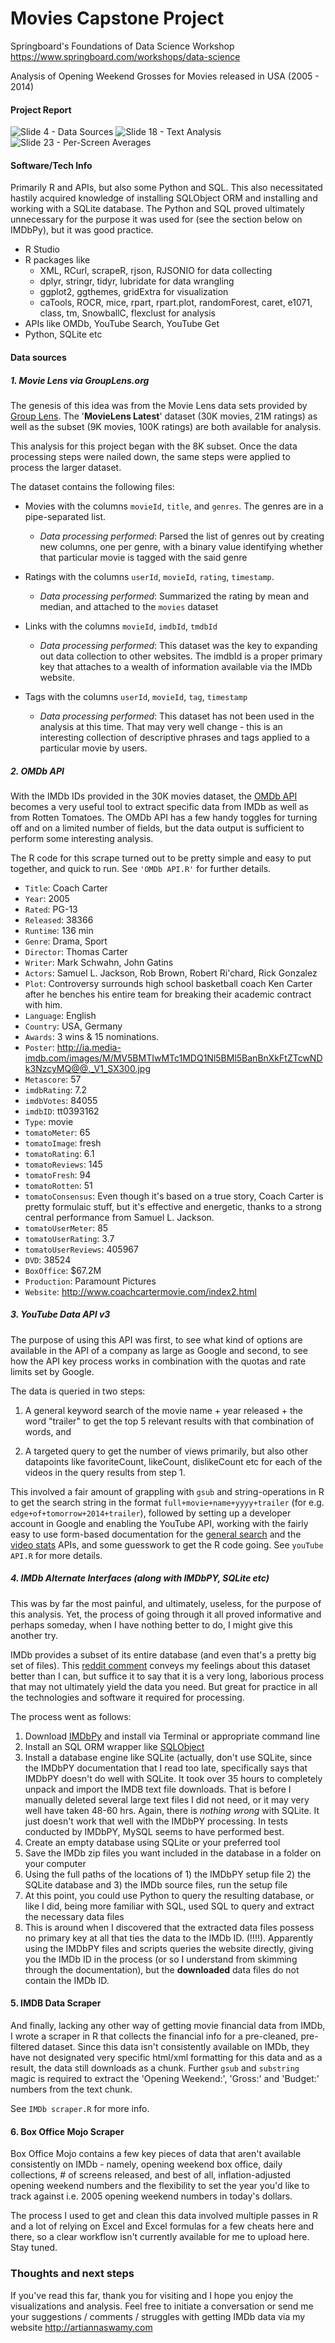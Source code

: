 # Movies Capstone Project
Springboard's Foundations of Data Science Workshop https://www.springboard.com/workshops/data-science

Analysis of Opening Weekend Grosses for Movies released in USA (2005 - 2014)

#### Project Report
![Slide 4 - Data Sources](https://github.com/aannasw/movies-capstone/blob/master/assets/slide04_Data.png?raw=true)
![Slide 18 - Text Analysis](https://github.com/aannasw/movies-capstone/blob/master/assets/slide18_TextAnalysis.png?raw=true)
![Slide 23 - Per-Screen Averages](https://github.com/aannasw/movies-capstone/blob/master/assets/slide23_Screens.png?raw=true)

#### Software/Tech Info

Primarily R and APIs, but also some Python and SQL. This also necessitated hastily acquired knowledge of installing SQLObject ORM and installing and working with a SQLite database. The Python and SQL proved ultimately unnecessary for the purpose it was used for (see the section below on IMDbPy), but it was good practice.
- R Studio
- R packages like 
  - XML, RCurl, scrapeR, rjson, RJSONIO for data collecting
  - dplyr, stringr, tidyr, lubridate for data wrangling
  - ggplot2, ggthemes, gridExtra for visualization
  - caTools, ROCR, mice, rpart, rpart.plot, randomForest, caret, e1071, class, tm, SnowballC, flexclust for analysis
- APIs like OMDb, YouTube Search, YouTube Get
- Python, SQLite etc

#### Data sources

##### 1. Movie Lens via GroupLens.org
The genesis of this idea was from the Movie Lens data sets provided by [Group Lens](http://grouplens.org/datasets/movielens/). The '**MovieLens Latest**' dataset (30K movies, 21M ratings) as well as the subset (9K movies, 100K ratings) are both available for analysis. 

This analysis for this project began with the 8K subset. Once the data processing steps were nailed down, the same steps were applied to process the larger dataset. 

The dataset contains the following files:
- Movies with the columns `movieId`, `title`, and `genres`. The genres are in a pipe-separated list. 
  - *Data processing performed*: Parsed the list of genres out by creating new columns, one per genre, with a binary value identifying whether that particular movie is tagged with the said genre

- Ratings with the columns `userId`, `movieId`, `rating`, `timestamp`.
  - *Data processing performed*: Summarized the rating by mean and median, and attached to the `movies` dataset

- Links with the columns `movieId`, `imdbId`, `tmdbId`
  - *Data processing performed*: This dataset was the key to expanding out data collection to other websites. The imdbId is a proper primary key that attaches to a wealth of information available via the IMDb website.

- Tags with the columns `userId`, `movieId`, `tag`, `timestamp`
  - *Data processing performed*: This dataset has not been used in the analysis at this time. That may very well change - this is an interesting collection of descriptive phrases and tags applied to a particular movie by users.
  
##### 2. OMDb API
With the IMDb IDs provided in the 30K movies dataset, the [OMDb API](http://www.omdbapi.com) becomes a very useful tool to extract specific data from IMDb as well as from Rotten Tomatoes. The OMDb API has a few handy toggles for turning off and on a limited number of fields, but the data output is sufficient to perform some interesting analysis.

The R code for this scrape turned out to be pretty simple and easy to put together, and quick to run. See `'OMDb API.R'` for further details.

- `Title`: Coach Carter
- `Year`: 2005
- `Rated`: PG-13
- `Released`: 38366
- `Runtime`: 136 min
- `Genre`: Drama, Sport
- `Director`: Thomas Carter
- `Writer`: Mark Schwahn, John Gatins
- `Actors`: Samuel L. Jackson, Rob Brown, Robert Ri'chard, Rick Gonzalez
- `Plot`: Controversy surrounds high school basketball coach Ken Carter after he benches his entire team for breaking their academic contract with him.
- `Language`: English
- `Country`: USA, Germany
- `Awards`: 3 wins & 15 nominations.
- `Poster`: http://ia.media-imdb.com/images/M/MV5BMTIwMTc1MDQ1Nl5BMl5BanBnXkFtZTcwNDk3NzcyMQ@@._V1_SX300.jpg
- `Metascore`: 57
- `imdbRating`: 7.2
- `imdbVotes`: 84055
- `imdbID`: tt0393162
- `Type`: movie
- `tomatoMeter`: 65
- `tomatoImage`: fresh
- `tomatoRating`: 6.1
- `tomatoReviews`: 145
- `tomatoFresh`: 94
- `tomatoRotten`: 51
- `tomatoConsensus`: Even though it's based on a true story, Coach Carter is pretty formulaic stuff, but it's effective and energetic, thanks to a strong central performance from Samuel L. Jackson.
- `tomatoUserMeter`: 85
- `tomatoUserRating`: 3.7
- `tomatoUserReviews`: 405967
- `DVD`: 38524
- `BoxOffice`: $67.2M
- `Production`: Paramount Pictures
- `Website`: http://www.coachcartermovie.com/index2.html

##### 3. YouTube Data API v3

The purpose of using this API was first, to see what kind of options are available in the API of a company as large as Google and second, to see how the API key process works in combination with the quotas and rate limits set by Google. 

The data is queried in two steps:

1. A general keyword search of the movie name + year released + the word "trailer" to get the top 5 relevant results with that combination of words, and

2. A targeted query to get the number of views primarily, but also other datapoints like favoriteCount, likeCount, dislikeCount etc for each of the videos in the query results from step 1.

This involved a fair amount of grappling with `gsub` and string-operations in R to get the search string in the format `full+movie+name+yyyy+trailer` (for e.g. `edge+of+tomorrow+2014+trailer`), followed by setting up a developer account in Google and enabling the YouTube API, working with the fairly easy to use form-based documentation for the [general search](https://developers.google.com/youtube/v3/docs/search/list#try-it) and the [video stats](https://developers.google.com/youtube/v3/docs/videos/list#try-it) APIs, and some guesswork to get the R code going. See `youTube API.R` for more details.

##### 4. IMDb Alternate Interfaces (along with IMDbPY, SQLite etc)

This was by far the most painful, and ultimately, useless, for the purpose of this analysis. Yet, the process of going through it all proved informative and perhaps someday, when I have nothing better to do, I might give this another try.

IMDb provides a subset of its entire database (and even that's a pretty big set of files). This [reddit comment](https://www.reddit.com/r/datasets/comments/246ycf/imdbrottentomatoes_data/ch4hujb) conveys my feelings about this dataset better than I can, but suffice it to say that it is a very long, laborious process that may not ultimately yield the data you need. But great for practice in all the technologies and software it required for processing.

The process went as follows:

1. Download [IMDbPy](http://imdbpy.sourceforge.net) and install via Terminal or appropriate command line
2. Install an SQL ORM wrapper like [SQLObject](http://sqlobject.org)
3. Install a database engine like SQLite (actually, don't use SQLite, since the IMDbPY documentation that I read too late, specifically says that IMDbPY doesn't do well with SQLite. It took over 35 hours to completely unpack and import the IMDB text file downloads. That is before I manually deleted several large text files I did not need, or it may very well have taken 48-60 hrs. 
Again, there is *nothing wrong* with SQLite. It just doesn't work that well with the IMDbPY processing. In tests conducted by IMDbPY, MySQL seems to have performed best.
4. Create an empty database using SQLite or your preferred tool
5. Save the IMDb zip files you want included in the database in a folder on your computer
6. Using the full paths of the locations of 1) the IMDbPY setup file 2) the SQLite database and 3) the IMDb source files, run the setup file
7. At this point, you could use Python to query the resulting database, or like I did, being more familiar with SQL, used SQL to query and extract the necessary data files
8. This is around when I discovered that the extracted data files possess no primary key at all that ties the data to the IMDb ID. (!!!!). 
Apparently using the IMDbPY files and scripts queries the website directly, giving you the IMDb ID in the process (or so I understand from skimming through the documentation), but the **downloaded** data files do not contain the IMDb ID.

#### 5. IMDB Data Scraper

And finally, lacking any other way of getting movie financial data from IMDb, I wrote a scraper in R that collects the financial info for a pre-cleaned, pre-filtered dataset. Since this data isn't consistently available on IMDb, they have not designated very specific html/xml formatting for this data and as a result, the data still downloads as a chunk. Further `gsub` and `substring` magic is required to extract the 'Opening Weekend:', 'Gross:' and 'Budget:' numbers from the text chunk.

See `IMDb scraper.R` for more info.

#### 6. Box Office Mojo Scraper

Box Office Mojo contains a few key pieces of data that aren't available consistently on IMDb - namely, opening weekend box office, daily collections, # of screens released, and best of all, inflation-adjusted opening weekend numbers and the flexibility to set the year you'd like to track against i.e. 2005 opening weekend numbers in today's dollars.

The process I used to get and clean this data involved multiple passes in R and a lot of relying on Excel and Excel formulas for a few cheats here and there, so a clear workflow isn't currently available for me to upload here. Stay tuned.

### Thoughts and next steps
If you've read this far, thank you for visiting and I hope you enjoy the visualizations and analysis. Feel free to initiate a conversation or send me your suggestions / comments / struggles with getting IMDb data via my website http://artiannaswamy.com

